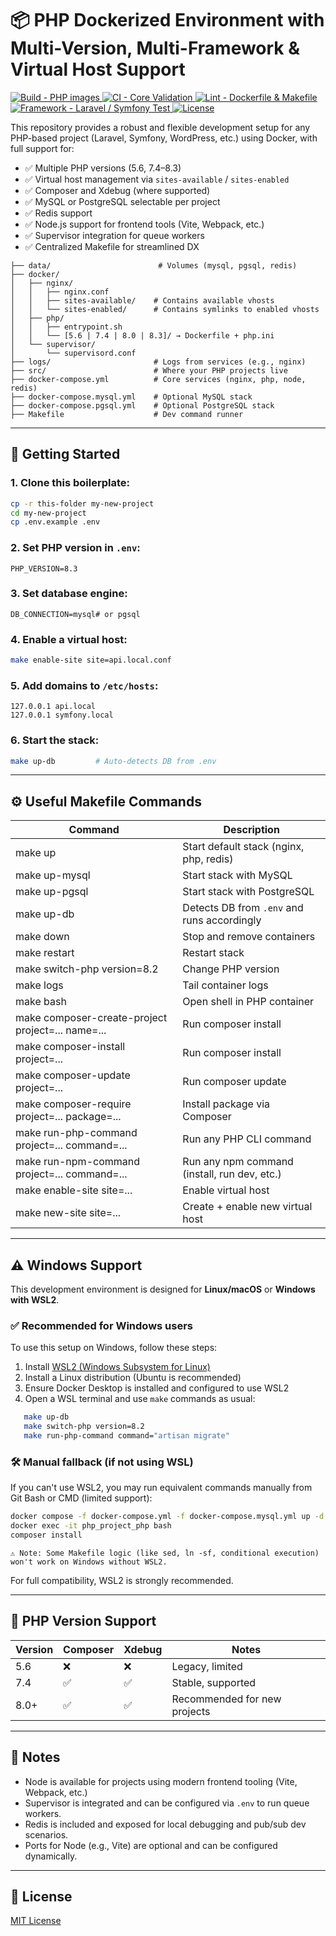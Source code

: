 # 📦 PHP Dockerized Environment with Multi-Version, Multi-Framework & Virtual Host Support

<p>
  <a href="https://github.com/ArielEspinoza07/php-dev-stack/actions">
    <img src="https://github.com/ArielEspinoza07/php-dev-stack/actions/workflows/build-php.yml/badge.svg"  alt="Build - PHP images">
  </a>
  <a href="https://github.com/ArielEspinoza07/php-dev-stack/actions">
    <img src="https://github.com/ArielEspinoza07/php-dev-stack/actions/workflows/ci-core.yml/badge.svg"  alt="CI - Core Validation">
  </a>
  <a href="https://github.com/ArielEspinoza07/php-dev-stack/actions">
    <img src="https://github.com/ArielEspinoza07/php-dev-stack/actions/workflows/lint.yml/badge.svg"  alt="Lint - Dockerfile & Makefile">
  </a>
  <a href="https://github.com/ArielEspinoza07/php-dev-stack/actions">
    <img src="https://github.com/ArielEspinoza07/php-dev-stack/actions/workflows/framework-tests.yml/badge.svg"  alt="Framework - Laravel / Symfony Test">
  </a>
  <a href="https://github.com/ArielEspinoza07/php-dev-stack/blob/main/LICENSE">
    <img src="https://img.shields.io/badge/license-MIT-green.svg" alt="License">
  </a>
</p>

This repository provides a robust and flexible development setup for any PHP-based project (Laravel, Symfony, WordPress,
etc.) using Docker, with full support for:

- ✅ Multiple PHP versions (5.6, 7.4–8.3)
- ✅ Virtual host management via `sites-available` / `sites-enabled`
- ✅ Composer and Xdebug (where supported)
- ✅ MySQL or PostgreSQL selectable per project
- ✅ Redis support
- ✅ Node.js support for frontend tools (Vite, Webpack, etc.)
- ✅ Supervisor integration for queue workers
- ✅ Centralized Makefile for streamlined DX

```
├── data/                        # Volumes (mysql, pgsql, redis)
├── docker/
│   ├── nginx/
│   │   ├── nginx.conf
│   │   ├── sites-available/    # Contains available vhosts
│   │   └── sites-enabled/      # Contains symlinks to enabled vhosts
│   ├── php/
│   │   ├── entrypoint.sh
│   │   └── [5.6 | 7.4 | 8.0 | 8.3]/ → Dockerfile + php.ini
│   └── supervisor/
│       └── supervisord.conf
├── logs/                       # Logs from services (e.g., nginx)
├── src/                        # Where your PHP projects live
├── docker-compose.yml          # Core services (nginx, php, node, redis)
├── docker-compose.mysql.yml    # Optional MySQL stack
├── docker-compose.pgsql.yml    # Optional PostgreSQL stack
├── Makefile                    # Dev command runner
```

---

## 🚀 Getting Started

### 1. Clone this boilerplate:

```bash
cp -r this-folder my-new-project
cd my-new-project
cp .env.example .env
```

### 2. Set PHP version in `.env`:

```dotenv
PHP_VERSION=8.3
```

### 3. Set database engine:

```dotenv
DB_CONNECTION=mysql# or pgsql
```

### 4. Enable a virtual host:

```bash
make enable-site site=api.local.conf
```

### 5. Add domains to `/etc/hosts`:

```plaintext
127.0.0.1 api.local
127.0.0.1 symfony.local
```

### 6. Start the stack:

```bash
make up-db         # Auto-detects DB from .env
```

---

## ⚙️ Useful Makefile Commands

| Command                                           | Description                                  |
|---------------------------------------------------|----------------------------------------------|
| make up                                           | Start default stack (nginx, php, redis)      |
| make up-mysql                                     | Start stack with MySQL                       |
| make up-pgsql                                     | Start stack with PostgreSQL                  |
| make up-db                                        | Detects DB from `.env` and runs accordingly  |
| make down                                         | Stop and remove containers                   |
| make restart                                      | Restart stack                                |
| make switch-php version=8.2                       | Change PHP version                           |
| make logs                                         | Tail container logs                          |
| make bash                                         | Open shell in PHP container                  |
| make composer-create-project project=... name=... | Run composer install                         |
| make composer-install project=...                 | Run composer install                         |
| make composer-update  project=...                 | Run composer update                          |
| make composer-require project=... package=...     | Install package via Composer                 |
| make run-php-command  project=... command=...     | Run any PHP CLI command                      |
| make run-npm-command  project=... command=...     | Run any npm command (install, run dev, etc.) |
| make enable-site site=...                         | Enable virtual host                          |
| make new-site site=...                            | Create + enable new virtual host             |

---

## ⚠️ Windows Support

This development environment is designed for **Linux/macOS** or **Windows with WSL2**.

### ✅ Recommended for Windows users

To use this setup on Windows, follow these steps:

1. Install [WSL2 (Windows Subsystem for Linux)](https://learn.microsoft.com/en-us/windows/wsl/install)
2. Install a Linux distribution (Ubuntu is recommended)
3. Ensure Docker Desktop is installed and configured to use WSL2
4. Open a WSL terminal and use `make` commands as usual:

```bash
   make up-db
   make switch-php version=8.2
   make run-php-command command="artisan migrate"
```

### 🛠️ Manual fallback (if not using WSL)

If you can't use WSL2, you may run equivalent commands manually from Git Bash or CMD (limited support):

```bash
docker compose -f docker-compose.yml -f docker-compose.mysql.yml up -d --build
docker exec -it php_project_php bash
composer install
```

```
⚠️ Note: Some Makefile logic (like sed, ln -sf, conditional execution) won't work on Windows without WSL2.
```

For full compatibility, WSL2 is strongly recommended.

---

## 🧪 PHP Version Support

| Version | Composer | Xdebug | Notes                        |
|---------|----------|--------|------------------------------|
| 5.6     | ❌        | ❌      | Legacy, limited              |
| 7.4     | ✅        | ✅      | Stable, supported            |
| 8.0+    | ✅        | ✅      | Recommended for new projects |

---

## 🧠 Notes

* Node is available for projects using modern frontend tooling (Vite, Webpack, etc.)
* Supervisor is integrated and can be configured via `.env` to run queue workers.
* Redis is included and exposed for local debugging and pub/sub dev scenarios.
* Ports for Node (e.g., Vite) are optional and can be configured dynamically.

---

## 📜 License

[MIT License](LICENSE)
